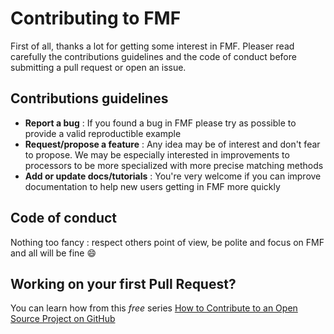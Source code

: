 # Contributing to FMF

First of all, thanks a lot for getting some interest in FMF. Pleaser read carefully the contributions guidelines and the code of conduct before submitting a pull request or open an issue.

## Contributions guidelines
- **Report a bug** : If you found a bug in FMF please try as possible to provide a valid reproductible example
- **Request/propose a feature** : Any idea may be of interest and don't fear to propose. We may be especially interested in improvements to processors to be more specialized with more precise matching methods
- **Add or update docs/tutorials** : You're very welcome if you can improve documentation to help new users getting in FMF more quickly

## Code of conduct
Nothing too fancy : respect others point of view, be polite and focus on FMF and all will be fine :smile:

## Working on your first Pull Request?
You can learn how from this *free* series [How to Contribute to an Open Source Project on GitHub](https://egghead.io/series/how-to-contribute-to-an-open-source-project-on-github)
